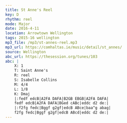 ```yaml
---
title: St Anne's Reel
key: D
rhythm: reel
mode: Major
date: 2016-4-11
location: Arrowtown Wellington
tags: 2015-16 wellington 
mp3_file: /mp3/st-annes-reel.mp3
mp3_url: https://comhaltas.ie/music/detail/st_annes/ 
source: Wellington
abc_url: https://thesession.org/tunes/103
abc: |
    X: 1
    T: Saint Anne's
    R: reel
    S: Isabelle Collins
    M: 4/4
    L: 1/8
    K: Dmaj
    |:fedf edcB|A2FA DAFA|B2GB EBGB|A2FA DAFA|
    fedf edcB|A2FA DAFA|BGed cABc|eddc d2 de:|
    |:f2fg fedc|Bggf g2gf|edcB ABce|baa^g abag|
    f2fg fedc|Bggf g2gf|edcB ABcd|eddc d2 de:| 
---
```



